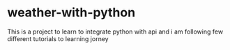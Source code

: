 # weather-with-python

This is a project to learn to integrate python with api
and i am following few different tutorials to learning jorney

